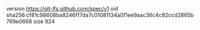 version https://git-lfs.github.com/spec/v1
oid sha256:cf81c98608ba8246f17da7c01081134a0f1ee9aac36c4c82ccd2865b769e0668
size 924
